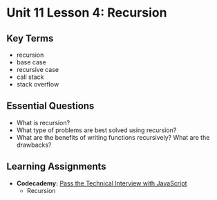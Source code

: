# Unit 11 Lesson 4: Recursion

## Key Terms
* recursion
* base case
* recursive case
* call stack
* stack overflow

## Essential Questions
* What is recursion?
* What type of problems are best solved using recursion?
* What are the benefits of writing functions recursively? What are the drawbacks?

## Learning Assignments
* **Codecademy:** [Pass the Technical Interview with JavaScript](https://www.codecademy.com/learn/paths/pass-the-technical-interview-with-javascript)
  * Recursion
